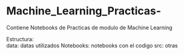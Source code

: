 # Machine_Learning_Practicas-

Contiene Notebooks de Practicas de modulo de Machine Learning

Estructura:  
data: datas utilizados
Notebooks: notebooks con el codigo
src: otras
